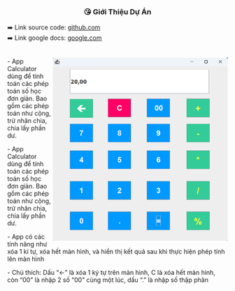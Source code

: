 
<div align="center">
  <h3>😘 Giới Thiệu Dự Án</h3>
</div>

<div width="100%">
  <span>
    ➡️ Link source code:  
  <span>
    <a target="_blank" href="https://github.com/dongpy78/63133727-AndroidProgramming/tree/main/Cau1_Calculator">github.com</a>
  </span
</span>
</div>

<div width="100%">
  <span>
    ➡️ Link google docs: 
  <span>
    <a target="_blank" href="https://docs.google.com/document/d/1rIkcJH8zGhm4yXUneRIh9SMAhoZLc3hjLPjSXRB3W5c/edit?usp=sharing">google.com</a>
  </span>
</span>
</div>

<br/>

<div>
  <img align="right" alt="Bred the penguin chillin' by the fire." height="auto" width="400" src="https://github.com/dongpy78/Image-github/blob/main/image/image_kiemtra_didong/Screenshot%202024-03-25%20200129.png" />

  <div>
    <p>
      - App Calculator dùng để tính toán các phép toán số học đơn giản. Bao gồm các phép toán như cộng, trừ nhân chia, chia lấy phần dư.    
    </p>
     <p>
      - App Calculator dùng để tính toán các phép toán số học đơn giản. Bao gồm các phép toán như cộng, trừ nhân chia, chia lấy phần dư.     
    </p>
     <p>
      - App có các tính năng như xóa 1 kí tự, xóa hết màn hình, và hiển thị kết quả sau khi thực hiện phép tính lên màn hình 
    </p>
    <p>
      - Chú thích: Dấu “←” là xóa 1 ký tự trên màn hình, C là xóa hết màn hình, còn “00” là nhập 2 số “00” cùng một lúc, dấu “.” là nhập số thập phân
    </p>



    
    

    
  </div>
  
</div>
